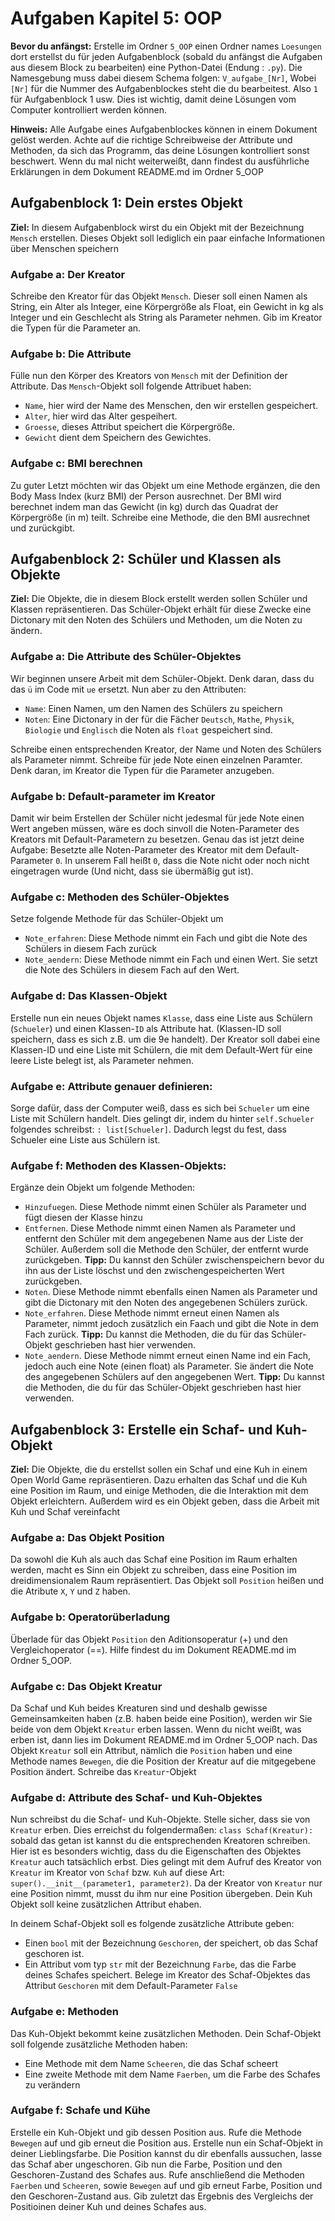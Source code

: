 # Aufgaben Kapitel 5: OOP
**Bevor du anfängst:** Erstelle im Ordner `5_OOP` einen Ordner names `Loesungen` dort erstellst du für jeden Aufgabenblock (sobald du anfängst die Aufgaben aus diesem Block zu bearbeiten) eine Python-Datei (Endung : `.py`). Die Namesgebung muss dabei diesem Schema folgen: `V_aufgabe_[Nr]`, Wobei `[Nr]` für die Nummer des Aufgabenblockes steht die du bearbeitest. Also `1` für Aufgabenblock 1 usw. Dies ist wichtig, damit deine Lösungen vom Computer kontrolliert werden können.

**Hinweis:** Alle Aufgabe eines Aufgabenblockes können in einem Dokument gelöst werden. Achte auf die richtige Schreibweise der Attribute und Methoden, da sich das Programm, das deine Lösungen kontrolliert sonst beschwert. Wenn du mal nicht weiterweißt, dann findest du ausführliche Erklärungen in dem Dokument README.md im Ordner 5_OOP
## Aufgabenblock 1: Dein erstes Objekt
**Ziel:** In diesem Aufgabenblock wirst du ein Objekt mit der Bezeichnung `Mensch` erstellen. Dieses Objekt soll lediglich ein paar einfache Informationen über Menschen speichern
### Aufgabe a: Der Kreator
Schreibe den Kreator für das Objekt `Mensch`. Dieser soll einen Namen als String, ein Alter als Integer, eine Körpergröße als Float, ein Gewicht in kg als Integer und ein Geschlecht als String als Parameter nehmen. Gib im Kreator die Typen für die Parameter an.
### Aufgabe b: Die Attribute
Fülle nun den Körper des Kreators von `Mensch` mit der Definition der Attribute. Das `Mensch`-Objekt soll folgende Attribuet haben:
* `Name`, hier wird der Name des Menschen, den wir erstellen gespeichert.
* `Alter`, hier wird das Alter gespeihert.
* `Groesse`, dieses Attribut speichert die Körpergröße.
* `Gewicht` dient dem Speichern des Gewichtes.
### Aufgabe c: BMI berechnen
Zu guter Letzt möchten wir das Objekt um eine Methode ergänzen, die den Body Mass Index (kurz BMI) der Person ausrechnet. Der BMI wird berechnet indem man das Gewicht (in kg) durch das Quadrat der Körpergröße (in m) teilt. Schreibe eine Methode, die den BMI ausrechnet und zurückgibt.
## Aufgabenblock 2: Schüler und Klassen als Objekte
**Ziel:** Die Objekte, die in diesem Block erstellt werden sollen Schüler und Klassen repräsentieren. Das Schüler-Objekt erhält für diese Zwecke eine Dictonary mit den Noten des Schülers und Methoden, um die Noten zu ändern.
### Aufgabe a: Die Attribute des Schüler-Objektes
Wir beginnen unsere Arbeit mit dem Schüler-Objekt. Denk daran, dass du das `ü` im Code mit `ue` ersetzt. Nun aber zu den Attributen:
* `Name`: Einen Namen, um den Namen des Schülers zu speichern
* `Noten`: Eine Dictonary in der für die Fächer `Deutsch`, `Mathe`, `Physik`, `Biologie` und `Englisch` die Noten als `float` gespeichert sind.

Schreibe einen entsprechenden Kreator, der Name und Noten des Schülers als Parameter nimmt. Schreibe für jede Note einen einzelnen Paramter. Denk daran, im Kreator die Typen für die Parameter anzugeben.
### Aufgabe b: Default-parameter im Kreator
Damit wir beim Erstellen der Schüler nicht jedesmal für jede Note einen Wert angeben müssen, wäre es doch sinvoll die Noten-Parameter des Kreators mit Default-Parametern zu besetzen. Genau das ist jetzt deine Aufgabe: Besetzte alle Noten-Parameter des Kreator mit dem Default-Parameter `0`. In unserem Fall heißt `0`, dass die Note nicht oder noch nicht eingetragen wurde (Und nicht, dass sie übermäßig gut ist).
### Aufgabe c: Methoden des Schüler-Objektes
Setze folgende Methode für das Schüler-Objekt um
* `Note_erfahren`: Diese Methode nimmt ein Fach und gibt die Note des Schülers in diesem Fach zurück
* `Note_aendern`: Diese Methode nimmt ein Fach und einen Wert. Sie setzt die Note des Schülers in diesem Fach auf den Wert.
### Aufgabe d: Das Klassen-Objekt
Erstelle nun ein neues Objekt names `Klasse`, dass eine Liste aus Schülern (`Schueler`) und einen Klassen-`ID` als Attribute hat. (Klassen-ID soll speichern, dass es sich z.B. um die 9e handelt). Der Kreator soll dabei eine Klassen-ID und eine Liste mit Schülern, die mit dem Default-Wert für eine leere Liste belegt ist, als Parameter nehmen. 
### Aufgabe e: Attribute genauer definieren:
Sorge dafür, dass der Computer weiß, dass es sich bei `Schueler` um eine Liste mit Schülern handelt. Dies gelingt dir, indem du hinter `self.Schueler` folgendes schreibst: `: list[Schueler]`. Dadurch legst du fest, dass Schueler eine Liste aus Schülern ist.
### Aufgabe f: Methoden des Klassen-Objekts:
Ergänze dein Objekt um folgende Methoden:
* `Hinzufuegen`. Diese Methode nimmt einen Schüler als Parameter und fügt diesen der Klasse hinzu
* `Entfernen`. Diese Methode nimmt einen Namen als Parameter und entfernt den Schüler mit dem angegebenen Name aus der Liste der Schüler. Außerdem soll die Methode den Schüler, der entfernt wurde zurückgeben. **Tipp:** Du kannst den Schüler zwischenspeichern bevor du ihn aus der Liste löschst und den zwischengespeicherten Wert zurückgeben.
* `Noten`. Diese Methode nimmt ebenfalls einen Namen als Parameter und gibt die Dictonary mit den Noten des angegebenen Schülers zurück.
* `Note_erfahren`. Diese Methode nimmt erneut einen Namen als Parameter, nimmt jedoch zusätzlich ein Faach und gibt die Note in dem Fach zurück. **Tipp:** Du kannst die Methoden, die du für das Schüler-Objekt geschrieben hast hier verwenden.
* `Note_aendern`. Diese Methode nimmt erneut einen Name ind ein Fach, jedoch auch eine Note (einen float) als Parameter. Sie ändert die Note des angegebenen Schülers auf den angegebenen Wert. **Tipp:** Du kannst die Methoden, die du für das Schüler-Objekt geschrieben hast hier verwenden.
## Aufgabenblock 3: Erstelle ein Schaf- und Kuh-Objekt
**Ziel:** Die Objekte, die du erstellst sollen ein Schaf und eine Kuh in einem Open World Game repräsentieren. Dazu erhalten das Schaf und die Kuh eine Position im Raum, und einige Methoden, die die Interaktion mit dem Objekt erleichtern. Außerdem wird es ein Objekt geben, dass die Arbeit mit Kuh und Schaf vereinfacht
### Aufgabe a: Das Objekt Position
Da sowohl die Kuh als auch das Schaf eine Position im Raum erhalten werden, macht es Sinn ein Objekt zu schreiben, dass eine Position im dreidimensionalem Raum repräsentiert. Das Objekt soll `Position` heißen und die Atribute `X`, `Y` und `Z` haben.
### Aufgabe b: Operatorüberladung
Überlade für das Objekt `Position` den Aditionsoperatur (+) und den Vergleichoperator (==). Hilfe findest du im Dokument README.md im Ordner 5_OOP.
### Aufgabe c: Das Objekt Kreatur
Da Schaf und Kuh beides Kreaturen sind und deshalb gewisse Gemeinsamkeiten haben (z.B. haben beide eine Position), werden wir Sie beide von dem Objekt `Kreatur` erben lassen. Wenn du nicht weißt, was erben ist, dann lies im Dokument README.md im Ordner 5_OOP nach.
Das Objekt `Kreatur` soll ein Attribut, nämlich die `Position` haben und eine Methode names `Bewegen`, die die Position der Kreatur auf die mitgegebene Position ändert. Schreibe das `Kreatur`-Objekt
### Aufgabe d: Attribute des Schaf- und Kuh-Objektes
Nun schreibst du die Schaf- und Kuh-Objekte. Stelle sicher, dass sie von `Kreatur` erben. Dies erreichst du folgendermaßen: `class Schaf(Kreatur):` sobald das getan ist kannst du die entsprechenden Kreatoren schreiben. Hier ist es besonders wichtig, dass du die Eigenschaften des Objektes `Kreatur` auch tatsächlich erbst. Dies gelingt mit dem Aufruf des Kreator von `Kreatur` im Kreator von `Schaf` bzw. `Kuh` auf diese Art: `super().__init__(parameter1, parameter2)`. Da der Kreator von `Kreatur` nur eine Position nimmt, musst du ihm nur eine Position übergeben.
Dein Kuh Objekt soll keine zusätzlichen Attribut ehaben.

In deinem Schaf-Objekt soll es folgende zusätzliche Attribute geben:
* Einen `bool` mit der Bezeichnung `Geschoren`, der speichert, ob das Schaf geschoren ist.
* Ein Attribut vom typ `str` mit der Bezeichnung `Farbe`, das die Farbe deines Schafes speichert.
Belege im Kreator des Schaf-Objektes das Attribut `Geschoren` mit dem Default-Parameter `False`
### Aufgabe e: Methoden
Das Kuh-Objekt bekommt keine zusätzlichen Methoden.
Dein Schaf-Objekt soll folgende zusätzliche Methoden haben:
* Eine Methode mit dem Name `Scheeren`, die das Schaf scheert
* Eine zweite Methode mit dem Name `Faerben`, um die Farbe des Schafes zu verändern
### Aufgabe f: Schafe und Kühe
Erstelle ein Kuh-Objekt und gib dessen Position aus. Rufe die Methode `Bewegen` auf und gib erneut die Position aus. 
Erstelle nun ein Schaf-Objekt in deiner Lieblingsfarbe. Die Position kannst du dir ebenfalls aussuchen, lasse das Schaf aber ungeschoren. Gib nun die Farbe, Position und den Geschoren-Zustand des Schafes aus. Rufe anschließend die Methoden `Faerben` und `Scheeren`, sowie `Bewegen` auf und gib erneut Farbe, Position und den Geschoren-Zustand aus.
Gib zuletzt das Ergebnis des Vergleichs der Positioinen deiner Kuh und deines Schafes aus.